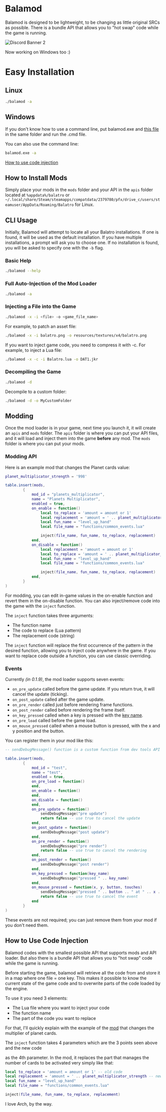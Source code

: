 
# Balamod

Balamod is designed to be lightweight, to be changing as little original SRCs as possible. There is a bundle API that allows you to "hot swap" code while the game is running.


![Discord Banner 2](https://discordapp.com/api/guilds/1185706070656688128/widget.png?style=banner2)

Now working on Windows too :)

# Easy Installation 
## Linux
```bash
./balamod -a
```
## Windows
If you don't know how to use a command line, put balamod.exe and [this file](https://github.com/UwUDev/balamod/blob/master/One%20click%20install.cmd) in the same folder and run the .cmd file.

You can also use the command line:

```cmd
balamod.exe -a
```

[How to use code injection](#how-to-use-code-injection)

## How to Install Mods

Simply place your mods in the `mods` folder and your API in the `apis` folder located at `%appdata%/balatro` or `~/.local/share/Steam/steamapps/compatdata/2379780/pfx/drive_c/users/steamuser/AppData/Roaming/Balatro` for Linux.

## CLI Usage

Initially, Balamod will attempt to locate all your Balatro installations. If one is found, it will be used as the default installation. If you have multiple installations, a prompt will ask you to choose one. If no installation is found, you will be asked to specify one with the `-b` flag.

### Basic Help
```bash
./balamod --help
```

### Full Auto-Injection of the Mod Loader
```bash
./balamod -a
```

### Injecting a File into the Game
```bash
./balamod -x -i <file> -o <game_file_name>
```
For example, to patch an asset file:
```bash
./balamod -x -i balatro.png -o resources/textures/x4/balatro.png
```
If you want to inject game code, you need to compress it with -c. For example, to inject a Lua file:
```bash
./balamod -x -c -i Balatro.lua -o DAT1.jkr
```

### Decompiling the Game
```bash
./balamod -d
```

Decompile to a custom folder:
```bash
./balamod -d -o MyCustomFolder
```


## Modding
Once the mod loader is in your game, next time you launch it, it will create an `apis` and `mods` folder. The `apis` folder is where you can put your API files, and it will load and inject them into the game **before** any mod. The `mods` folder is where you can put your mods.

### Modding API
Here is an example mod that changes the Planet cards value:
```lua
planet_multiplicator_strength = '998'

table.insert(mods,
        {
            mod_id = "planets_multiplicator",
            name = "Planets Multiplicator",
            enabled = true,
            on_enable = function()
                local to_replace = 'amount = amount or 1'
                local replacement = 'amount = ' .. planet_multiplicator_strength
                local fun_name = "level_up_hand"
                local file_name = "functions/common_events.lua"

                inject(file_name, fun_name, to_replace, replacement)
            end,
            on_disable = function()
                local replacement = 'amount = amount or 1'
                local to_replace = 'amount = ' .. planet_multiplicator_strength
                local fun_name = "level_up_hand"
                local file_name = "functions/common_events.lua"

                inject(file_name, fun_name, to_replace, replacement)
            end,
        }
)
```

For modding, you can edit in-game values in the on-enable function and revert them in the on-disable function. You can also inject/remove code into the game with the `inject` function.

The `inject` function takes three arguments:
- The function name
- The code to replace (Lua pattern)
- The replacement code (string)

The `inject` function will replace the first occurrence of the pattern in the desired function, allowing you to inject code anywhere in the game. If you want to replace code outside a function, you can use classic overriding.

### Events
Currently *(in 0.1.9)*, the mod loader supports seven events:
- `on_pre_update` called before the game update. If you return true, it will cancel the update (ticking).
- `on_post_update` called after the game update.
- `on_pre_render` called just before rendering frame functions.
- `on_post_render` called before rendering the frame itself.
- `on_key_pressed` called when a key is pressed with the [key name](https://love2d.org/wiki/KeyConstant).
- `on_pre_load` called before the game load.
- `on_mouse_pressed` called when a mouse button is pressed, with the x and y position and the button.

You can register them in your mod like this:
```lua
-- sendDebugMessage() function is a custom function from dev tools API

table.insert(mods,
        {
            mod_id = "test",
            name = "test",
            enabled = true,
            on_pre_load = function()
            end,
            on_enable = function()
            end,
            on_disable = function()
            end,
            on_pre_update = function()
                sendDebugMessage("pre update")
                return false -- use true to cancel the update
            end,
            on_post_update = function()
                sendDebugMessage("post update")
            end,
            on_pre_render = function()
                sendDebugMessage("pre render") 
                return false -- use true to cancel the rendering
            end,
            on_post_render = function()
                sendDebugMessage("post render")
            end,
            on_key_pressed = function(key_name)
                sendDebugMessage("pressed " .. key_name)
            end,
            on_mouse_pressed = function(x, y, button, touches)
                sendDebugMessage("pressed " .. button .. " at " .. x .. " " .. y)
                return false -- use true to cancel the event
            end
        }
)
```

These events are not required; you can just remove them from your mod if you don't need them.

## How to Use Code Injection

Balamod codes with the smallest possible API that supports mods and API loader. But also there is a bundle API that allows you to "hot swap" code while the game is running.

Before starting the game, balamod will retrieve all the code from and store it in a map where one file = one key. This makes it possible to know the current state of the game code and to overwrite parts of the code loaded by the engine.

To use it you need 3 elements:
- The Lua file where you want to inject your code
- The function name
- The part of the code you want to replace

For that, I'll quickly explain with the example of the [mod](#modding-api) that changes the multiplier of planet cards.

The `inject` function takes 4 parameters which are the 3 points seen above and the new code

 as the 4th parameter. In the mod, it replaces the part that manages the number of cards to be activated very simply like that:
```lua
local to_replace = 'amount = amount or 1' -- old code
local replacement = 'amount = ' .. planet_multiplicator_strength -- new code
local fun_name = "level_up_hand"
local file_name = "functions/common_events.lua"

inject(file_name, fun_name, to_replace, replacement)
```


I love Arch, by the way.
